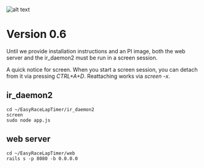![alt text](http://www.easyracelaptimer.com/wp-content/uploads/2016/01/easy_race_lap_timer_logo-1.png "EasyRaceLapTimer")

# Version 0.6

Until we provide installation instructions and an PI image, both the web server and the ir_daemon2 must be run in a
screen session.

A quick notice for screen. When you start a screen session, you can detach from it via pressing *CTRL+A+D*. Reattaching 
works via *screen -x*.

## ir_daemon2

    cd ~/EasyRaceLapTimer/ir_daemon2
    screen
    sudo node app.js

## web server

    cd ~/EasyRaceLapTimer/web
    rails s -p 8080 -b 0.0.0.0
